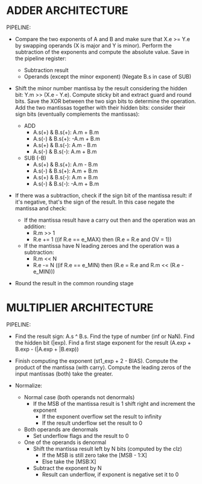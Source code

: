 # ADDER ARCHITECTURE

PIPELINE: 

* Compare the two exponents of A and B and make sure that X.e >= Y.e by swapping operands (X is major and Y is minor). Perform the subtraction of the exponents and compute the absolute value. Save in the pipeline register:
  * Subtraction result 
  * Operands (except the minor exponent) (Negate B.s in case of SUB)

* Shift the minor number mantissa by the result considering the hidden bit: Y.m >> (X.e - Y.e). Compute sticky bit and extract guard and round bits. Save the XOR between the two sign bits to determine the operation. Add the two mantissas together with their hidden bits: consider their sign bits (eventually complements the mantissas):
  * ADD
    * A.s(+) & B.s(+):  A.m + B.m
    * A.s(-) & B.s(+): -A.m + B.m
    * A.s(+) & B.s(-):  A.m - B.m
    * A.s(-) & B.s(-):  A.m + B.m
  * SUB (-B)
    * A.s(+) & B.s(+):  A.m - B.m
    * A.s(-) & B.s(+):  A.m + B.m
    * A.s(+) & B.s(-):  A.m + B.m
    * A.s(-) & B.s(-): -A.m + B.m

* If there was a subtraction, check if the sign bit of the mantissa result: if it's negative, that's the sign of the result. In this case negate the mantissa and check: 

  * If the mantissa result have a carry out then and the operation was an addition: 
    * R.m >> 1
    * R.e += 1 ((if R.e == e_MAX) then (R.e = R.e and OV = 1))
  * If the mantissa have N leading zeroes and the operation was a subtraction:
    * R.m << N
    * R.e -= N ((if R.e == e_MIN) then (R.e = R.e and R.m << (R.e - e_MIN)))

* Round the result in the common rounding stage


# MULTIPLIER ARCHITECTURE

PIPELINE: 

* Find the result sign: A.s ^ B.s. Find the type of number (inf or NaN). Find the hidden bit (|exp). Find a first stage exponent for the result (A.exp + B.exp - (|A.exp + |B.exp))

* Finish computing the exponent (st1_exp + 2 - BIAS). Compute the product of the mantissa (with carry). Compute the leading zeros of the input mantissas (both) take the greater.

* Normalize: 
  * Normal case (both operands not denormals)
    * If the MSB of the mantissa result is 1 shift right and increment the exponent
      * If the exponent overflow set the result to infinity
      * If the result underflow set the result to 0
  * Both operands are denormals
    * Set underflow flags and the result to 0
  * One of the operands is denormal
    * Shift the mantissa result left by N bits (computed by the clz)
      * If the MSB is still zero take the [MSB - 1:X] 
      * Else take the [MSB:X]
    * Subtract the exponent by N
      * Result can underflow, if exponent is negative set it to 0